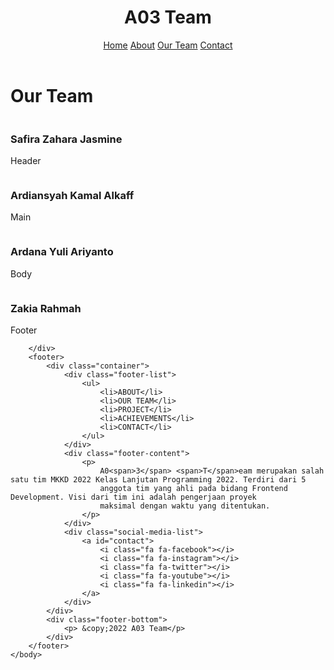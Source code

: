 <!DOCTYPE html>
<html>
    <head>
        <meta charset="utf-8">
        <meta name="viewport" content="width=device-width, initial-scale=1.0">
        <title>A03 Team</title>
        <link rel="stylesheet" href="A03-Team-stylesheet.css">
        <link href="https://fonts.googleapis.com/css2?family=Josefin+Sans:wght@600&display=swap" rel="stylesheet">
        <link rel="stylesheet" href="https://maxcdn.bootstrapcdn.com/font-awesome/4.5.0/css/font-awesome.min.css">
    </head>
    <body>
        <header>
            <div class="container">
                <div class="header-left">
                    <h1>A0<span>3</span> <span>T</span>eam</h1>
                </div>
                <div class="header-right">
                    <a href="#">Home</a>
                    <a href="#">About</a>
                    <a id="our_team" href="#">Our Team</a>
                    <a id="contact" href="#">Contact</a>
                </div>
            </div>
        </header>
        <div class="body">
            <div class="container">
                <div class="profile">
                    <a id="our_team">
                        <h1>Our Team</h1>
                    </a>
                </div>
                <div class="contents">
                    <div class="content">
                        <div class="content-img">
                            <a href="https://img.freepik.com/free-psd/3d-character-young-working-woman_1150-52250.jpg?w=900"><img src="https://img.freepik.com/free-psd/3d-character-young-working-woman_1150-52250.jpg?w=900" alt=""></a>
                        </div>
                        <h3>Safira Zahara Jasmine</h3>
                        <p class="description">Header</p>
                    </div>
                </div>
                <div class="contents">
                    <div class="content">
                        <div class="content-img">
                            <a href="https://img.freepik.com/free-psd/3d-illustration-cartoon-character-beard-businessman-wearing-sunglasses-sitting-reading-book-with-happiness_1150-52362.jpg?w=900&t=st=1649935402~exp=1649936002~hmac=d5266ea662958d50e699ebf034fc69c1665c28a495ccbb01a2354bc334c20c78"><img src="https://img.freepik.com/free-psd/3d-illustration-cartoon-character-beard-businessman-wearing-sunglasses-sitting-reading-book-with-happiness_1150-52362.jpg?w=900&t=st=1649935402~exp=1649936002~hmac=d5266ea662958d50e699ebf034fc69c1665c28a495ccbb01a2354bc334c20c78" alt=""></a>
                        </div>
                        <h3>Ardiansyah Kamal Alkaff</h3>
                        <p class="description">Main</p>
                    </div>
                </div>
                <div class="contents">
                    <div class="content">
                        <div class="content-img">
                            <a href="https://img.freepik.com/free-psd/3d-illustration-cartoon-character-businessman-wearing-glasses-working-desktop-computer-desk-office_1150-52380.jpg?w=900&t=st=1649935412~exp=1649936012~hmac=4f49540d2e81d83c313bb65d2fad01980fc16e5b390278ae2a28d2c537f11b44"><img src="https://img.freepik.com/free-psd/3d-illustration-cartoon-character-businessman-wearing-glasses-working-desktop-computer-desk-office_1150-52380.jpg?w=900&t=st=1649935412~exp=1649936012~hmac=4f49540d2e81d83c313bb65d2fad01980fc16e5b390278ae2a28d2c537f11b44" alt=""></a>
                        </div>
                        <h3>Ardana Yuli Ariyanto</h3>
                        <p class="description">Body</p>
                    </div>
                </div>
                <div class="contents">
                    <div class="content">
                        <div class="content-img">
                            <a href="https://img.freepik.com/free-psd/3d-illustration-cartoon-character-young-working-woman-hold-paper-folder-arms-standing-white_1150-52373.jpg?w=900"><img src="https://img.freepik.com/free-psd/3d-illustration-cartoon-character-young-working-woman-hold-paper-folder-arms-standing-white_1150-52373.jpg?w=900" alt=""></a>
                        </div>
                        <h3>Zakia Rahmah</h3>
                        <p class="description">Footer</p>
                    </div>
                </div>
            </div>

        </div>
        <footer>
            <div class="container">
                <div class="footer-list">
                    <ul>
                        <li>ABOUT</li>
                        <li>OUR TEAM</li>
                        <li>PROJECT</li>
                        <li>ACHIEVEMENTS</li>
                        <li>CONTACT</li>
                    </ul>
                </div>
                <div class="footer-content">
                    <p>
                        A0<span>3</span> <span>T</span>eam merupakan salah satu tim MKKD 2022 Kelas Lanjutan Programming 2022. Terdiri dari 5
                        anggota tim yang ahli pada bidang Frontend Development. Visi dari tim ini adalah pengerjaan proyek
                        maksimal dengan waktu yang ditentukan.
                    </p>
                </div>
                <div class="social-media-list">
                    <a id="contact">
                        <i class="fa fa-facebook"></i>
                        <i class="fa fa-instagram"></i>
                        <i class="fa fa-twitter"></i>
                        <i class="fa fa-youtube"></i>
                        <i class="fa fa-linkedin"></i>
                    </a>
                </div>
            </div>
            <div class="footer-bottom">
                <p> &copy;2022 A03 Team</p>
            </div>
        </footer>
    </body>
</html>
